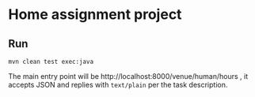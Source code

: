 # Home assignment project

## Run

```
mvn clean test exec:java
```

The main entry point will be http://localhost:8000/venue/human/hours , it accepts JSON and replies with `text/plain` per the task description.